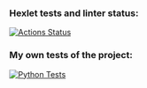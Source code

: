 ### Hexlet tests and linter status:
[![Actions Status](https://github.com/mouzilo/python-project-50/workflows/hexlet-check/badge.svg)](https://github.com/mouzilo/python-project-50/actions)

### My own tests of the project:
[![Python Tests](https://github.com/mouzilo/python-project-50/actions/workflows/python_tests.yml/badge.svg)](https://github.com/mouzilo/python-project-50/actions/workflows/python_tests.yml)
